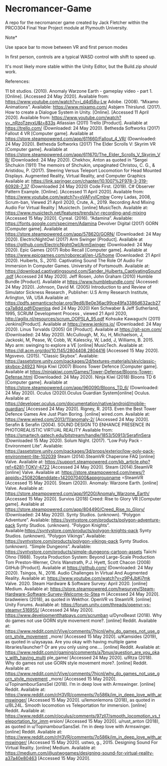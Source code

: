 # Necromancer-Game
A repo for the necromancer game created by Jack Fletcher within the PRCO304 Final Year Project module at Plymouth University.

Note*

Use space bar to move between VR and first person modes

In first person, controls are a typical WASD control with shift to speed up.

It's most likely more stable within the Unity Editor, but the Build.zip *should* work.

References: 

11 bit studios. (2010). Anomaly Warzone Earth - gameplay video - part 1. [Online]. [Accessed
24 May 2020]. Available from: https://www.youtube.com/watch?v=j_d4d58u-Lw
Adobe. (2008). “Mixamo Animations”. Available: https://www.mixamo.com/
Asbjørn Thirslund. (2017). How to create a Dialogue System in Unity. [Online]. [Accessed 11
April 2020]. Available from: https://www.youtube.com/watch?v=_nRzoTzeyxU&t=833s
Atlassian (2011) Trello [Product]. Available at https://trello.com/ (Downloaded: 24 May 2020).
Bethesda Softworks (2017) Fallout 4 VR [Computer game]. Available at
https://store.steampowered.com/app/611660/Fallout_4_VR/ (Downloaded: 24 May 2020).
Bethesda Softworks (2017) The Elder Scrolls V: Skyrim VR [Computer game]. Available at
https://store.steampowered.com/app/611670/The_Elder_Scrolls_V_Skyrim_VR/ (Downloaded:
24 May 2020).
Chekhov, Anton as quoted in “Sergei Shchukin (1911) The memoirs of Shchukin, unpaginated
Christou, C. G., & Aristidou, P. (2017). Steering Versus Teleport Locomotion for Head Mounted
Displays. Augmented Reality, Virtual Reality, and Computer Graphics Available at:
https://link.springer.com/chapter/10.1007%2F978-3-319-60928-7_37 (Downloaded 24 May
2020)
Code First. (2019). C# Observer Pattern Example. [Online]. [Accessed 11 April 2020]. Available
from: https://www.youtube.com/watch?v=oVAFvyICmbw
Corey Ladas, 2008, Scrum-ban, Viewed 21 April 2020,
Crute, A., 2019. Recording And Mixing Audio For Virtual Reality | Musictech. [online]
MusicTech. Available at: https://www.musictech.net/features/trends/vr-recording-and-mixing
[Accessed 15 May 2020].
Cyreal. (2016). “Adamina”. Available: https://fonts.google.com/specimen/Adamina
Devolver Digital (2017) GORN [Computer game]. Available at
https://store.steampowered.com/app/578620/GORN/ (Downloaded: 24 May 2020).
ElectricNightOwl (2017) Arm Swinger [Product]. Available at
https://github.com/ElectricNightOwl/ArmSwinger (Downloaded: 24 May 2020).
Epic Games (2017) Robo Recall [Computer game]. Available at
https://www.epicgames.com/roborecall/en-US/home (Downloaded: 21 April 2020).
Huiberts, S., 2010. Captivating Sound The Role Of Audio For Immersion In Computer Games.
University of Portsmouth. Available at:
https://download.captivatingsound.com/Sander_Huiberts_CaptivatingSound.pdf [Accessed 24
May 2020].
Jeff Rosen, John Graham (2010) Humble Bundle [Product]. Available at
https://www.humblebundle.com/ (Accessed: 24 May 2020).
Johnson, David M. (2005) Introduction to and Review of Simulator Sickness Research ,
Publisher: U.S Army Research Institute, Arlington, VA, USA Available at:
https://pdfs.semanticscholar.org/9ed8/8e0e36ac99ce49fa3386d632acb27ca7a8dd.pdf(Downloa
ded 24 May 2020)
Ken Schwaber & Jeff Sutherland, 1995, SCRUM Development Process , viewed 21 April 2020,
http://agilix.nl/resources/scrum_OOPSLA_95.pdf
Kohsuke Kawaguchi (2011) Jenkins[Product]. Available at https://www.jenkins.io/ (Downloaded:
24 May 2020).
Linus Torvalds (2005) Git [Product]. Available at https://git-scm.com/ (Downloaded: 24 May
2020).
McCullough, M, Xu, H, Michaelson, J, Jackoski, M, Pease, W, Cobb, W, Kalescky, W, Ladd, J,
Williams, B. 2015. Myo arm: swinging to explore a VE [online] MusicTech. Available at:
https://dl.acm.org/doi/10.1145/2804408.2804416 [Accessed 15 May 2020].
Mgsvevo. (2015). “Classic Skybox”. Available:
https://assetstore.unity.com/packages/2d/textures-materials/sky/classic-skybox-24923
Ninja Kiwi (2007) Bloons Tower Defence [Computer game]. Available at
https://ninjakiwi.com/Games/Tower-Defense/Bloons-Tower-Defense.html (Downloaded: 24 May
2020).
Ninja Kiwi (2018) Bloons TD 6 [Computer game]. Available at
https://store.steampowered.com/app/960090/Bloons_TD_6/ (Downloaded: 24 May 2020).
Oculus (2020).Oculus Guardian System[online] Oculus. Available at:
https://developer.oculus.com/documentation/native/android/mobile-guardian/ [Accessed 24 May
2020].
Rigney, R. 2013. Even the Best Tower Defence Games Are Just Plain Boring. [online]
wired.com. Available at: https://www.wired.com/2013/11/anomaly-2/ [Accessed 24 May 2020].
Serafin & Serafin (2004). SOUND DESIGN TO ENHANCE PRESENCE IN PHOTOREALISTIC
VIRTUAL REALITY Available from:
https://smartech.gatech.edu/bitstream/handle/1853/50913/SerafinSera (Downloaded 15 May
2020).
Solum Night. (2017). “Low Poly Pack - Environment Lite”. Available:
https://assetstore.unity.com/packages/3d/props/exterior/low-poly-pack-environment-lite-102039
Steam (2014).SteamVR Chaperone FAQ [online] Valve. Available at:
https://support.steampowered.com/kb_article.php?ref=6281-TOKV-4722 [Accessed 24 May
2020].
Steam (2014).SteamVR [online] Valve. Available at:
https://store.steampowered.com/news/?appids=250820&enddate=1420070400&appgroupname
=SteamVR [Accessed 15 May 2020].
Steam (2020). Anomaly: Warzone Earth. [online] Valve. Available at:
https://store.steampowered.com/app/91200/Anomaly_Warzone_Earth/ [Accessed 15 May
2020].
Survios (2018) Creed: Rise to Glory VR [Computer game]. Available at
https://store.steampowered.com/app/804490/Creed_Rise_to_Glory/ (Downloaded: 24 May
2020).
Synty Studios. (unknown). “Polygon Adventure”. Available:
https://syntystore.com/products/polygon-adventure-pack
Synty Studios. (unknown). “Polygon Knights”.
Available:https://syntystore.com/products/polygon-knights-pack
Synty Studios. (unknown). “Polygon Vikings”. Available:
https://syntystore.com/products/polygon-vikings-pack
Synty Studios. (unknown). “Simple Dungeons”. Available:
https://syntystore.com/products/simple-dungeons-cartoon-assets
Taiichi Ohno (1988). Toyota Production System: Beyond Large-Scale Production
Tom Preston-Werner, Chris Wanstrath, P.J. Hyett, Scott Chacon (2008) GitHub [Product].
Available at https://github.com/ (Downloaded: 24 May 2020).
Tsingos, N., 2016. Audio Challenges In Virtual And Augmented Reality. Available at:
https://www.youtube.com/watch?v=z9P4JbKj7mk
Valve. 2020. Steam Hardware & Software Survey: April 2020. [online] Medium. Available at:
https://store.steampowered.com/hwsurvey/Steam-Hardware-Software-Survey-Welcome-to-Stea
m [Accessed 24 May 2020].
bradweiers (2018), as quoted in Wekthor. OpenVR vs SteamVR. [online] Unity Forums.
Available at: https://forum.unity.com/threads/openvr-vs-steamvr.516955/ [Accessed 24 May
2020].
https://www.developmentthatpays.com/scrumban
u/DynoBeast (2018). Why do games not use GORN style movement more?. [online] Reddit.
Available at:
https://www.reddit.com/r/Vive/comments/7hjcnl/why_do_games_not_use_gorn_style_movement
_more/ [Accessed 15 May 2020].
u/Kamsides (2019), as quoted in u/aysayaa. Are you okay with having multiple game
libraries/launcher? Or are you only using one.... [online] Reddit. Available at:
https://www.reddit.com/r/gaming/comments/a7bnux/question_are_you_okay_with_having_multi
ple_game/ [Accessed 24 May 2020].
u/Rtza (2018). Why do games not use GORN style movement more?. [online] Reddit. Available
at:
https://www.reddit.com/r/Vive/comments/7hjcnl/why_do_games_not_use_gorn_style_movement
_more/ [Accessed 15 May 2020].
u/TopinambourSansSel (2018). I’m in deep love with Armswinger. [online] Reddit. Available at:
https://www.reddit.com/r/H3VR/comments/7o586k/im_in_deep_love_with_armswinger/
[Accessed 15 May 2020].
u/lemonlemons (2018), as quoted in u/BL24L. Smooth locomotion vs Teleportation for
immersion. [online] Reddit. Available at:
https://www.reddit.com/r/oculus/comments/97zll7/smooth_locomotion_vs_teleportation_for_imm
ersion/ [Accessed 15 May 2020].
u/rust_anton (2018), as quoted in u/TopinambourSansSel. I’m in deep love with Armswinger.
[online] Reddit. Available at:
https://www.reddit.com/r/H3VR/comments/7o586k/im_in_deep_love_with_armswinger/
[Accessed 15 May 2020].
ustwo, g., 2015. Designing Sound For Virtual Reality. [online] Medium. Available at:
https://medium.com/@ustwogames/designing-sound-for-virtual-reality-a37a40e80463
[Accessed 15 May 2020].